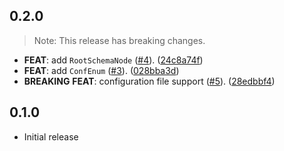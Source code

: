 ## 0.2.0

> Note: This release has breaking changes.

 - **FEAT**: add `RootSchemaNode` ([#4](https://github.com/blaugold/conf.git/issues/4)). ([24c8a74f](https://github.com/blaugold/conf.git/commit/24c8a74f0e095e311e9a7876e67e29f96d35fb8c))
 - **FEAT**: add `ConfEnum` ([#3](https://github.com/blaugold/conf.git/issues/3)). ([028bba3d](https://github.com/blaugold/conf.git/commit/028bba3dec6aaaf54fc5d30365a2af79f764b5d3))
 - **BREAKING** **FEAT**: configuration file support ([#5](https://github.com/blaugold/conf.git/issues/5)). ([28edbbf4](https://github.com/blaugold/conf.git/commit/28edbbf463d1e6ad35f811d6e4a885a852092266))

## 0.1.0

 - Initial release

